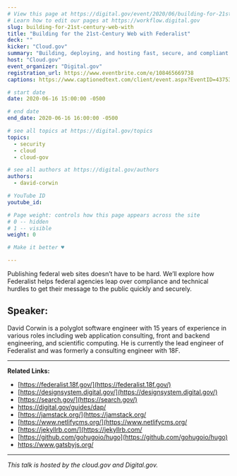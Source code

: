 ```yaml
---
# View this page at https://digital.gov/event/2020/06/building-for-21st-century-web-with
# Learn how to edit our pages at https://workflow.digital.gov
slug: building-for-21st-century-web-with
title: "Building for the 21st-Century Web with Federalist"
deck: ""
kicker: "Cloud.gov"
summary: "Building, deploying, and hosting fast, secure, and compliant federal web sites and applications with Federalist."
host: "Cloud.gov"
event_organizer: "Digital.gov"
registration_url: https://www.eventbrite.com/e/108465669738
captions: https://www.captionedtext.com/client/event.aspx?EventID=4375338&CustomerID=321

# start date
date: 2020-06-16 15:00:00 -0500

# end date
end_date: 2020-06-16 16:00:00 -0500

# see all topics at https://digital.gov/topics
topics: 
  - security
  - cloud
  - cloud-gov

# see all authors at https://digital.gov/authors
authors: 
  - david-corwin

# YouTube ID
youtube_id: 

# Page weight: controls how this page appears across the site
# 0 -- hidden
# 1 -- visible
weight: 0

# Make it better ♥

---
```


Publishing federal web sites doesn’t have to be hard. We’ll explore how Federalist helps federal agencies leap over compliance and technical hurdles to get their message to the public quickly and securely.

## Speaker:

David Corwin is a polyglot software engineer with 15 years of experience in various roles including web application consulting, front and backend engineering, and scientific computing. He is currently the lead engineer of Federalist and was formerly a consulting engineer with 18F.

---

**Related Links:**

 - [https://federalist.18f.gov/](https://federalist.18f.gov/)
 - [https://designsystem.digital.gov/](https://designsystem.digital.gov/)
 - [https://search.gov/](https://search.gov/)
 - https://digital.gov/guides/dap/
 - [https://jamstack.org/](https://jamstack.org/
 - [https://www.netlifycms.org/](https://www.netlifycms.org/
 - [https://jekyllrb.com/](https://jekyllrb.com/
 - [https://github.com/gohugoio/hugo](https://github.com/gohugoio/hugo)
 - https://www.gatsbyjs.org/
 
 ---
 
 *This talk is hosted by the cloud.gov and Digital.gov.*
